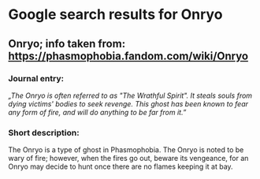 # Google search results for Onryo
## Onryo; info taken from: https://phasmophobia.fandom.com/wiki/Onryo
### Journal entry:
*„The Onryo is often referred to as "The Wrathful Spirit". It steals souls from dying victims' bodies to seek revenge. This ghost has been known to fear any form of fire, and will do anything to be far from it.”*

### Short description:
The Onryo is a type of ghost in Phasmophobia. The Onryo is noted to be wary of fire; however, when the fires go out, beware its vengeance, for an Onryo may decide to hunt once there are no flames keeping it at bay.